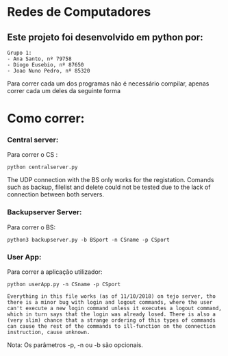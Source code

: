 # Redes de Computadores

## Este projeto foi desenvolvido em python por:

	Grupo 1:
	- Ana Santo, nº 79758
	- Diogo Eusebio, nº 87650
	- Joao Nuno Pedro, nº 85320

Para correr cada um dos programas não é necessário compilar, apenas correr cada um deles da seguinte forma

# Como correr:

### 	Central server:

Para correr o CS :

```
python centralserver.py
```
The UDP connection with the BS only works for the registation. Comands such as backup, filelist and delete could not be tested due to the lack of connection between both servers.

###		Backupserver Server:

Para correr o BS:

```
python3 backupserver.py -b BSport -n CSname -p CSport
```

### 	User App:

Para correr a aplicação utilizador:

```
python userApp.py -n CSname -p CSport
```
```
Everything in this file works (as of 11/10/2018) on tejo server, tho there is a minor bug with login and logout commands, where the user can't execute a new login command unless it executes a logout command, which in turn says that the login was already losed. There is also a (very slim) chance that a strange ordering of this types of commands can cause the rest of the commands to ill-function on the connection instruction, cause unknown.
```
Nota: Os parâmetros -p, -n ou -b são opcionais.

